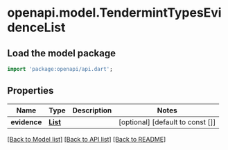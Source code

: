 # openapi.model.TendermintTypesEvidenceList

## Load the model package
```dart
import 'package:openapi/api.dart';
```

## Properties
Name | Type | Description | Notes
------------ | ------------- | ------------- | -------------
**evidence** | [**List<DeprecatedPleaseUseSdkBlockInsteadEvidenceEvidenceInner>**](DeprecatedPleaseUseSdkBlockInsteadEvidenceEvidenceInner.md) |  | [optional] [default to const []]

[[Back to Model list]](../README.md#documentation-for-models) [[Back to API list]](../README.md#documentation-for-api-endpoints) [[Back to README]](../README.md)


